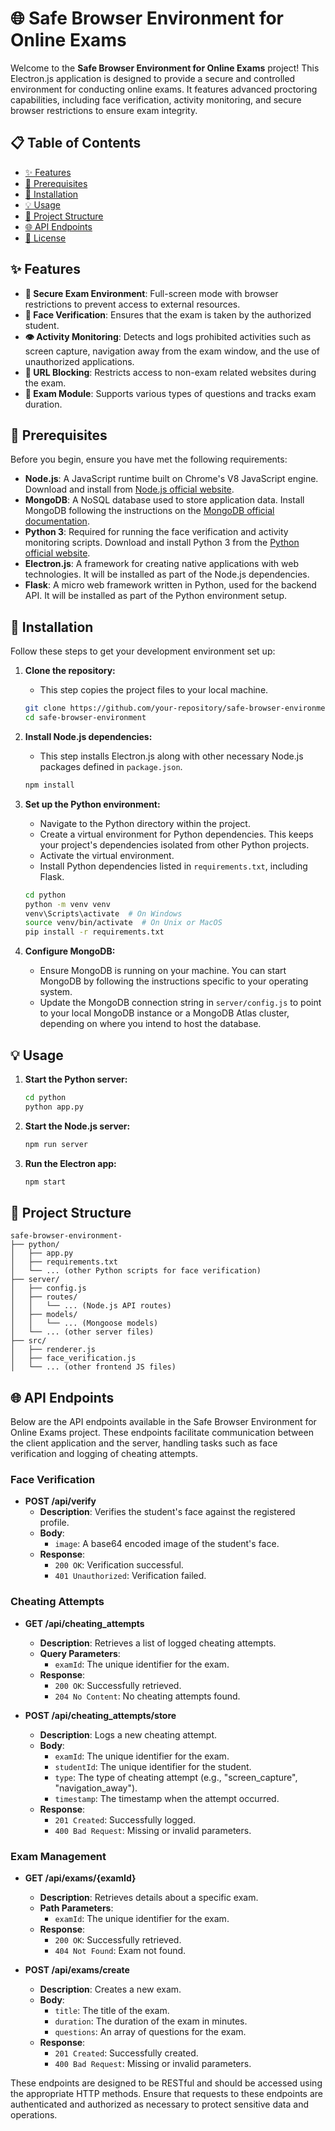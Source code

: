 # 🌐 Safe Browser Environment for Online Exams

Welcome to the **Safe Browser Environment for Online Exams** project! This Electron.js application is designed to provide a secure and controlled environment for conducting online exams. It features advanced proctoring capabilities, including face verification, activity monitoring, and secure browser restrictions to ensure exam integrity.

## 📋 Table of Contents

- [✨ Features](#-features)
- [🔧 Prerequisites](#-prerequisites)
- [🚀 Installation](#-installation)
- [💡 Usage](#-usage)
- [📂 Project Structure](#-project-structure)
- [🌐 API Endpoints](#-api-endpoints)
- [📜 License](#-license)

## ✨ Features

- **🔐 Secure Exam Environment**: Full-screen mode with browser restrictions to prevent access to external resources.
- **📸 Face Verification**: Ensures that the exam is taken by the authorized student.
- **👁️ Activity Monitoring**: Detects and logs prohibited activities such as screen capture, navigation away from the exam window, and the use of unauthorized applications.
- **🚫 URL Blocking**: Restricts access to non-exam related websites during the exam.
- **📝 Exam Module**: Supports various types of questions and tracks exam duration.

## 🔧 Prerequisites

Before you begin, ensure you have met the following requirements:

- **Node.js**: A JavaScript runtime built on Chrome's V8 JavaScript engine. Download and install from [Node.js official website](https://nodejs.org/).
- **MongoDB**: A NoSQL database used to store application data. Install MongoDB following the instructions on the [MongoDB official documentation](https://docs.mongodb.com/manual/installation/).
- **Python 3**: Required for running the face verification and activity monitoring scripts. Download and install Python 3 from the [Python official website](https://www.python.org/downloads/).
- **Electron.js**: A framework for creating native applications with web technologies. It will be installed as part of the Node.js dependencies.
- **Flask**: A micro web framework written in Python, used for the backend API. It will be installed as part of the Python environment setup.

## 🚀 Installation

Follow these steps to get your development environment set up:

1. **Clone the repository:**
    - This step copies the project files to your local machine.
    ```bash
    git clone https://github.com/your-repository/safe-browser-environment.git
    cd safe-browser-environment
    ```

2. **Install Node.js dependencies:**
    - This step installs Electron.js along with other necessary Node.js packages defined in `package.json`.
    ```bash
    npm install
    ```

3. **Set up the Python environment:**
    - Navigate to the Python directory within the project.
    - Create a virtual environment for Python dependencies. This keeps your project's dependencies isolated from other Python projects.
    - Activate the virtual environment.
    - Install Python dependencies listed in `requirements.txt`, including Flask.
    ```bash
    cd python
    python -m venv venv
    venv\Scripts\activate  # On Windows
    source venv/bin/activate  # On Unix or MacOS
    pip install -r requirements.txt
    ```

4. **Configure MongoDB:**
    - Ensure MongoDB is running on your machine. You can start MongoDB by following the instructions specific to your operating system.
    - Update the MongoDB connection string in `server/config.js` to point to your local MongoDB instance or a MongoDB Atlas cluster, depending on where you intend to host the database.

## 💡 Usage

1. **Start the Python server:**
    ```bash
    cd python
    python app.py
    ```

2. **Start the Node.js server:**
    ```bash
    npm run server
    ```

3. **Run the Electron app:**
    ```bash
    npm start
    ```

## 📂 Project Structure

```plaintext
safe-browser-environment-
├── python/
│   ├── app.py
│   ├── requirements.txt
│   └── ... (other Python scripts for face verification)
├── server/
│   ├── config.js
│   ├── routes/
│   │   └── ... (Node.js API routes)
│   ├── models/
│   │   └── ... (Mongoose models)
│   └── ... (other server files)
├── src/
│   ├── renderer.js
│   ├── face_verification.js
│   └── ... (other frontend JS files)

```


## 🌐 API Endpoints

Below are the API endpoints available in the Safe Browser Environment for Online Exams project. These endpoints facilitate communication between the client application and the server, handling tasks such as face verification and logging of cheating attempts.

### Face Verification

- **POST /api/verify**
  - **Description**: Verifies the student's face against the registered profile.
  - **Body**:
    - `image`: A base64 encoded image of the student's face.
  - **Response**:
    - `200 OK`: Verification successful.
    - `401 Unauthorized`: Verification failed.

### Cheating Attempts

- **GET /api/cheating_attempts**
  - **Description**: Retrieves a list of logged cheating attempts.
  - **Query Parameters**:
    - `examId`: The unique identifier for the exam.
  - **Response**:
    - `200 OK`: Successfully retrieved.
    - `204 No Content`: No cheating attempts found.

- **POST /api/cheating_attempts/store**
  - **Description**: Logs a new cheating attempt.
  - **Body**:
    - `examId`: The unique identifier for the exam.
    - `studentId`: The unique identifier for the student.
    - `type`: The type of cheating attempt (e.g., "screen_capture", "navigation_away").
    - `timestamp`: The timestamp when the attempt occurred.
  - **Response**:
    - `201 Created`: Successfully logged.
    - `400 Bad Request`: Missing or invalid parameters.

### Exam Management

- **GET /api/exams/{examId}**
  - **Description**: Retrieves details about a specific exam.
  - **Path Parameters**:
    - `examId`: The unique identifier for the exam.
  - **Response**:
    - `200 OK`: Successfully retrieved.
    - `404 Not Found`: Exam not found.

- **POST /api/exams/create**
  - **Description**: Creates a new exam.
  - **Body**:
    - `title`: The title of the exam.
    - `duration`: The duration of the exam in minutes.
    - `questions`: An array of questions for the exam.
  - **Response**:
    - `201 Created`: Successfully created.
    - `400 Bad Request`: Missing or invalid parameters.

These endpoints are designed to be RESTful and should be accessed using the appropriate HTTP methods. Ensure that requests to these endpoints are authenticated and authorized as necessary to protect sensitive data and operations.